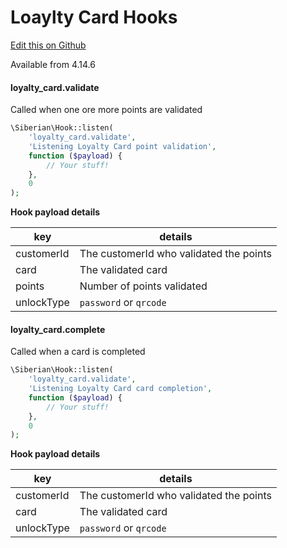 # Loaylty Card Hooks

[Edit this on Github](https://github.com/Xtraball/SiberianCMS-Doc/edit/master/docs/module/hooks/loyalty-card.md)

Available from 4.14.6

#### loyalty_card.validate

Called when one ore more points are validated

```php
\Siberian\Hook::listen(
    'loyalty_card.validate',
    'Listening Loyalty Card point validation',
    function ($payload) {
        // Your stuff!
    },
    0
);
```

**Hook payload details**

key|details
---|---
customerId|The customerId who validated the points
card|The validated card
points|Number of points validated
unlockType|`password` or `qrcode`


#### loyalty_card.complete

Called when a card is completed

```php
\Siberian\Hook::listen(
    'loyalty_card.validate',
    'Listening Loyalty Card card completion',
    function ($payload) {
        // Your stuff!
    },
    0
);
```

**Hook payload details**

key|details
---|---
customerId|The customerId who validated the points
card|The validated card
unlockType|`password` or `qrcode`
